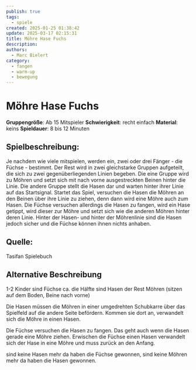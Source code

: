 ```yaml
---
publish: true
tags:
  - spiele
created: 2025-01-25 01:38:42
update: 2025-03-17 02:15:31
title: Möhre Hase Fuchs
description: 
authors:
  - Marc Bielert
category:
  - fangen
  - warm-up
  - bewegung
---
```


# Möhre Hase Fuchs

**Gruppengröße**: Ab 15 Mitspieler
**Schwierigkeit**: recht einfach
**Material**: keins
**Spieldauer**: 8 bis 12 Minuten

## **Spielbeschreibung**:

Je nachdem wie viele mitspielen, werden ein, zwei oder drei Fänger - die Füchse - bestimmt. Der Rest wird in zwei gleichstarke Gruppen aufgeteilt, die sich zu zwei gegenüberliegenden Linien begeben. Die eine Gruppe wird zu Möhren und setzt sich mit nach vorne ausgestreckten Beinen hinter die Linie. Die andere Gruppe stellt die Hasen dar und warten hinter ihrer Linie auf das Startsignal. Startet das Spiel, versuchen die Hasen die Möhren an den Beinen über ihre Linie zu ziehen, denn dann wird eine Möhre auch zum Hasen. Die Füchse versuchen allerdings die Hasen zu fangen, wird ein Hase getippt, wird dieser zur Möhre und setzt sich wie die anderen Möhren hinter deren Linie. Hinter der Hasen- und hinter der Möhrenlinie sind die Hasen jedoch sicher und die Füchse können ihnen nichts anhaben.

## **Quelle**:

Tasifan Spielebuch

## Alternative Beschreibung

1-2 Kinder sind Füchse
ca. die Hälfte sind Hasen
der Rest Möhren (sitzen auf dem Boden, Beine nach vorne)

Die Hasen müssen die Möhren in einer umgedrehten Schubkarre über das Spielfeld auf die andere Seite befördern.
Kommen sie dort an, verwandelt sich die Möhre in einen Hasen.

Die Füchse versuchen die Hasen zu fangen. Das geht auch wenn die Hasen gerade eine Möhre ziehen.
Erwischen die Füchse einen Hasen verwandelt sich der Hase in eine Möhre und muss zurück an den Anfang.

sind keine Hasen mehr da haben die Füchse gewonnen,
sind keine Möhren mehr da haben die Hasen gewonnen.

